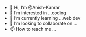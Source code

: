 - 👋 Hi, I’m @Anish-Kanrar
- 👀 I’m interested in ...coding
- 🌱 I’m currently learning ...web dev
- 💞️ I’m looking to collaborate on ...
- 📫 How to reach me ...

<!---
Anish-Kanrar/Anish-Kanrar is a ✨ special ✨ repository because its `README.md` (this file) appears on your GitHub profile.
You can click the Preview link to take a look at your changes.
--->
